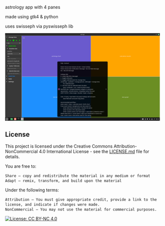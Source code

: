 astrology app with 4 panes

made using gtk4 & python

uses swisseph via pyswisseph lib

![current development stage](https://github.com/aum7/astrogt/blob/master/ui/imgs/astrogt250407.png)

## License

This project is licensed under the Creative Commons Attribution-NonCommercial 4.0 International License - see the [LICENSE.md](LICENSE.md) file for details.

You are free to:

    Share — copy and redistribute the material in any medium or format
    Adapt — remix, transform, and build upon the material

Under the following terms:

    Attribution — You must give appropriate credit, provide a link to the license, and indicate if changes were made.
    NonCommercial — You may not use the material for commercial purposes.

[![License: CC BY-NC 4.0](https://licensebuttons.net/l/by-nc/4.0/80x15.png)](https://creativecommons.org/licenses/by-nc/4.0/)
